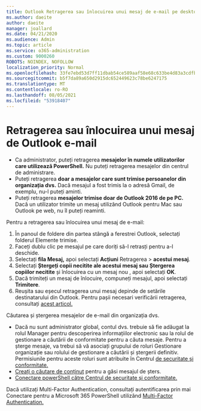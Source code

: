```yaml
---
title: Outlook Retragerea sau înlocuirea unui mesaj de e-mail pe desktop
ms.author: daeite
author: daeite
manager: joallard
ms.date: 04/21/2020
ms.audience: Admin
ms.topic: article
ms.service: o365-administration
ms.custom: 9000260
ROBOTS: NOINDEX, NOFOLLOW
localization_priority: Normal
ms.openlocfilehash: 33fe7ebd53d7ff11dbab54ce589aaf58e68c633be4d83a3cdfb00edc7752430e
ms.sourcegitcommit: b5f7da89a650d2915dc652449623c78be6247175
ms.translationtype: MT
ms.contentlocale: ro-RO
ms.lasthandoff: 08/05/2021
ms.locfileid: "53918407"
---
```

# <a name="recall-or-replace-an-outlook-email-message"></a>Retragerea sau înlocuirea unui mesaj de Outlook e-mail

- Ca administrator, puteți retragerea **mesajelor în numele utilizatorilor care utilizează PowerShell.** Nu puteți retragerea mesajelor din centrul de administrare.
- Puteți retragerea **doar a mesajelor care sunt trimise persoanelor din organizația dvs.** Dacă mesajul a fost trimis la o adresă Gmail, de exemplu, nu-l puteți aminti.
- Puteți retragerea **mesajelor trimise doar de Outlook 2016 de pe PC.** Dacă un utilizator trimite un mesaj utilizând Outlook pentru Mac sau Outlook pe web, nu îl puteți reaminti.

Pentru a retragerea sau înlocuirea unui mesaj de e-mail:

1. În panoul de foldere din partea stângă a ferestrei Outlook, selectați folderul Elemente trimise.
1. Faceți dublu clic pe mesajul pe care doriți să-l retrasți pentru a-l deschide.
1. Selectați **fila Mesaj,** apoi selectați **Acțiuni** Retragerea  >  **acestui mesaj**.
1. Selectați **Ștergeți copii necitite ale acestui mesaj sau** **Ștergerea copiilor necitite** și înlocuirea cu un mesaj nou , apoi selectați **OK**.
1. Dacă trimiteți un mesaj de înlocuire, compuneți mesajul, apoi selectați **Trimitere**.
1. Reușita sau eșecul retragerea unui mesaj depinde de setările destinatarului din Outlook. Pentru pașii necesari verificării retragerea, consultați [acest articol.](https://support.office.com/article/35027f88-d655-4554-b4f8-6c0729a723a0)

Căutarea și ștergerea mesajelor de e-mail din organizația dvs.

- Dacă nu sunt administrator global, contul dvs. trebuie să fie adăugat la rolul Manager pentru descoperirea informațiilor electronic sau la rolul de gestionare a căutării de conformitate pentru a căuta mesaje. Pentru a șterge mesaje, va trebui să vă asociați grupului de roluri Gestionare organizație sau rolului de gestionare a căutării și ștergerii definitiv. Permisiunile pentru aceste roluri sunt atribuite în Centrul [de securitate și conformitate.](https://go.microsoft.com/fwlink/?linkid=2083731)
- [Creați o căutare de conținut](https://docs.microsoft.com/microsoft-365/compliance/content-search) pentru a găsi mesajul de șters.
- [Conectare powerShell către Centrul de securitate și conformitate.](https://docs.microsoft.com/powershell/exchange/office-365-scc/connect-to-scc-powershell/connect-to-scc-powershell?view=exchange-ps)

Dacă utilizați Multi-Factor Authentication, consultați autentificarea prin mai Conectare pentru a Microsoft 365 PowerShell utilizând [Multi-Factor Authentication.](https://docs.microsoft.com/powershell/exchange/office-365-scc/connect-to-scc-powershell/mfa-connect-to-scc-powershell?view=exchange-ps)